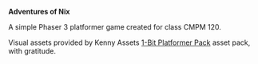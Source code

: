 **Adventures of Nix**

A simple Phaser 3 platformer game created for class CMPM 120.

Visual assets provided by Kenny Assets [1-Bit Platformer Pack](https://kenney.nl/assets/1-bit-platformer-pack) asset pack, with gratitude. 